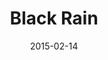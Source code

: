 ---
type: single
title: Black Rain
date: 2015-02-14
label: CNR
catalog: 123-456-789
img: /images/singles/black-rain.jpg
discs:
  - tracks:
    - Black Rain
    - title: Deadbeat Boy
      subtitle: Extended Version
    - title: Black Rain
      subtitle: Acoustic Version
    - title: Black Rain
      subtitle: Radio Edit
credits:
  - key: Artwork
    value: Robby Valentine
---